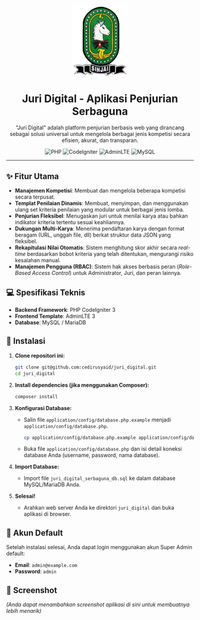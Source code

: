 <p align="center">
  <img src="assets/img/logo_sinjai.png" alt="Logo Juri Digital" width="150">
</p>

<h1 align="center">Juri Digital - Aplikasi Penjurian Serbaguna</h1>

<p align="center">
  "Juri Digital" adalah platform penjurian berbasis web yang dirancang sebagai solusi universal untuk mengelola berbagai jenis kompetisi secara efisien, akurat, dan transparan.
</p>

<p align="center">
  <img src="https://img.shields.io/badge/PHP-777BB4?style=for-the-badge&logo=php&logoColor=white" alt="PHP">
  <img src="https://img.shields.io/badge/CodeIgniter-EF4223?style=for-the-badge&logo=codeigniter&logoColor=white" alt="CodeIgniter">
  <img src="https://img.shields.io/badge/AdminLTE-007BFF?style=for-the-badge&logo=bootstrap&logoColor=white" alt="AdminLTE">
  <img src="https://img.shields.io/badge/MySQL-4479A1?style=for-the-badge&logo=mysql&logoColor=white" alt="MySQL">
</p>

---

## ✨ Fitur Utama

- **Manajemen Kompetisi**: Membuat dan mengelola beberapa kompetisi secara terpusat.
- **Templat Penilaian Dinamis**: Membuat, menyimpan, dan menggunakan ulang set kriteria penilaian yang modular untuk berbagai jenis lomba.
- **Penjurian Fleksibel**: Menugaskan juri untuk menilai karya atau bahkan indikator kriteria tertentu sesuai keahliannya.
- **Dukungan Multi-Karya**: Menerima pendaftaran karya dengan format beragam (URL, unggah file, dll) berkat struktur data JSON yang fleksibel.
- **Rekapitulasi Nilai Otomatis**: Sistem menghitung skor akhir secara *real-time* berdasarkan bobot kriteria yang telah ditentukan, mengurangi risiko kesalahan manual.
- **Manajemen Pengguna (RBAC)**: Sistem hak akses berbasis peran (*Role-Based Access Control*) untuk Administrator, Juri, dan peran lainnya.

## 💻 Spesifikasi Teknis

- **Backend Framework**: PHP CodeIgniter 3
- **Frontend Template**: AdminLTE 3
- **Database**: MySQL / MariaDB

## 🚀 Instalasi

1.  **Clone repositori ini:**
    ```bash
    git clone git@github.com:cedirusyaid/juri_digital.git
    cd juri_digital
    ```

2.  **Install dependencies (jika menggunakan Composer):**
    ```bash
    composer install
    ```

3.  **Konfigurasi Database:**
    - Salin file `application/config/database.php.example` menjadi `application/config/database.php`.
      ```bash
      cp application/config/database.php.example application/config/database.php
      ```
    - Buka file `application/config/database.php` dan isi detail koneksi database Anda (username, password, nama database).

4.  **Import Database:**
    - Import file `juri_digital_serbaguna_db.sql` ke dalam database MySQL/MariaDB Anda.

5.  **Selesai!**
    - Arahkan web server Anda ke direktori `juri_digital` dan buka aplikasi di browser.

## 🔑 Akun Default

Setelah instalasi selesai, Anda dapat login menggunakan akun Super Admin default:

- **Email**: `admin@example.com`
- **Password**: `admin`

## 📸 Screenshot

_(Anda dapat menambahkan screenshot aplikasi di sini untuk membuatnya lebih menarik)_ 

<!-- Contoh:
![Halaman Login](link/ke/screenshot_login.png)
![Halaman Dashboard](link/ke/screenshot_dashboard.png)
-->